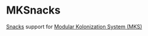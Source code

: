 # MKSnacks

[Snacks](http://forum.kerbalspaceprogram.com/index.php?/topic/149604-12-snacks-continues-v130-friendly-simplified-life-support) support for [Modular Kolonization System (MKS)](http://forum.kerbalspaceprogram.com/index.php?/topic/154587-122-modular-kolonization-system-mks/)
